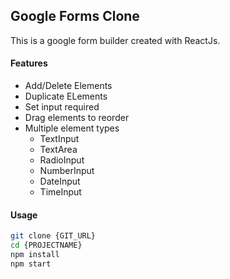 ## Google Forms Clone 
This is a google form builder created with ReactJs.
#### Features
- Add/Delete Elements
- Duplicate ELements
- Set input required
- Drag elements to reorder
- Multiple element types
    - TextInput
    - TextArea
    - RadioInput
    - NumberInput
    - DateInput
    - TimeInput

#### Usage
```bash
git clone {GIT_URL}
cd {PROJECTNAME}
npm install
npm start
```